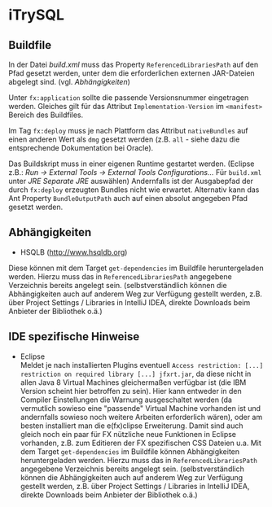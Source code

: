 # iTrySQL

Buildfile
---------

In der Datei _build.xml_ muss das Property `ReferencedLibrariesPath`
auf den Pfad gesetzt werden, unter dem die erforderlichen externen JAR-Dateien abgelegt sind.
(vgl. _Abhängigkeiten_)

Unter `fx:application` sollte die passende Versionsnummer eingetragen werden.
Gleiches gilt für das Attribut `Implementation-Version` im `<manifest>` Bereich des Buildfiles.

Im Tag `fx:deploy` muss je nach Plattform das Attribut `nativeBundles` auf einen anderen Wert als `dmg`
gesetzt werden (z.B. `all` - siehe dazu die entsprechende Dokumentation bei Oracle).

Das Buildskript muss in einer eigenen Runtime gestartet werden.
(Eclipse z.B.: _Run -> External Tools -> External Tools Configurations..._ Für `build.xml` unter _JRE_ _Separate JRE_ auswählen)
Andernfalls ist der Ausgabepfad der durch `fx:deploy` erzeugten Bundles nicht wie erwartet. Alternativ kann das Ant Property
`BundleOutputPath` auch auf einen absolut angegeben Pfad gesetzt werden.


Abhängigkeiten
--------------

- HSQLB (http://www.hsqldb.org)

Diese können mit dem Target `get-dependencies` im Buildfile heruntergeladen werden.
Hierzu muss das in `ReferencedLibrariesPath` angegebene Verzeichnis bereits angelegt sein.
(selbstverständlich können die Abhängigkeiten auch auf anderem Weg zur Verfügung gestellt
werden, z.B. über Project Settings / Libraries in IntelliJ IDEA, direkte Downloads beim
Anbieter der Bibliothek o.ä.) 

IDE spezifische Hinweise
------------------------

- Eclipse  
Meldet je nach installierten Plugins eventuell
`Access restriction: [...] restriction on required library [...] jfxrt.jar`, da
diese nicht in allen Java 8 Virtual Machines gleichermaßen verfügbar ist (die IBM Version
scheint hier betroffen zu sein). Hier kann entweder in den Compiler Einstellungen die Warnung
ausgeschaltet werden (da vermutlich sowieso eine "passende" Virtual Machine vorhanden ist
und andernfalls sowieso noch weitere Arbeiten erforderlich wären), oder am besten
installiert man die e(fx)clipse Erweiterung. Damit sind auch gleich noch ein paar
für FX nützliche neue Funktionen in Eclipse vorhanden, z.B. zum Editieren der
FX spezifischen CSS Dateien u.a.
Mit dem Target `get-dependencies` im Buildfile können Abhängigkeiten heruntergeladen werden.
Hierzu muss das in `ReferencedLibrariesPath` angegebene Verzeichnis bereits angelegt sein.
(selbstverständlich können die Abhängigkeiten auch auf anderem Weg zur Verfügung gestellt
werden, z.B. über Project Settings / Libraries in IntelliJ IDEA, direkte Downloads beim
Anbieter der Bibliothek o.ä.)
